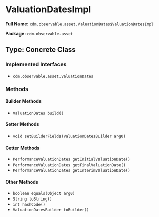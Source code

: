 # ValuationDatesImpl

**Full Name:** `cdm.observable.asset.ValuationDates$ValuationDatesImpl`

**Package:** `cdm.observable.asset`

## Type: Concrete Class

### Implemented Interfaces

- `cdm.observable.asset.ValuationDates`

### Methods

#### Builder Methods

- `ValuationDates build()`

#### Setter Methods

- `void setBuilderFields(ValuationDatesBuilder arg0)`

#### Getter Methods

- `PerformanceValuationDates getInitialValuationDate()`
- `PerformanceValuationDates getFinalValuationDate()`
- `PerformanceValuationDates getInterimValuationDate()`

#### Other Methods

- `boolean equals(Object arg0)`
- `String toString()`
- `int hashCode()`
- `ValuationDatesBuilder toBuilder()`

